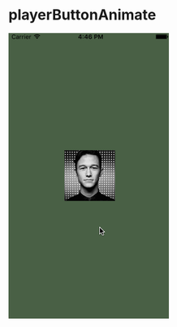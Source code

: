 # playerButtonAnimate

![](https://github.com/kimiyan/playerButtonAnimate/blob/master/Untitled.gif)
